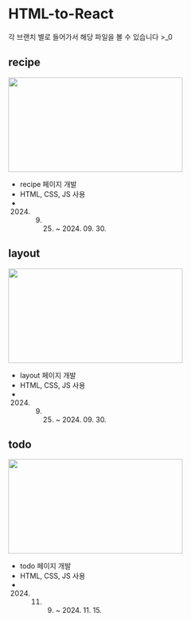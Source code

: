 # HTML-to-React
각 브랜치 별로 들어가서 해당 파일을 볼 수 있습니다 >_0

## recipe
<img src="https://github.com/user-attachments/assets/c5fabd60-625a-4c36-a08e-a2c60f9851d9" width="350" height="190"> <br>
- recipe 페이지 개발
- HTML, CSS, JS 사용
- 2024. 09. 25. ~ 2024. 09. 30.

## layout
<img src="https://github.com/user-attachments/assets/a49d4ba4-0e3a-4fd4-8798-98bc6410a337" width="350" height="190"> <br>
- layout 페이지 개발
- HTML, CSS, JS 사용
- 2024. 09. 25. ~ 2024. 09. 30.

## todo
<img src="https://github.com/user-attachments/assets/b4e1f986-bedd-4a25-b6cd-cf0f6c470104" width="350" height="190"> <br>
- todo 페이지 개발
- HTML, CSS, JS 사용
- 2024. 11. 09. ~ 2024. 11. 15.
